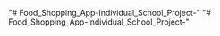 "# Food_Shopping_App-Individual_School_Project-" 
"# Food_Shopping_App-Individual_School_Project-" 
